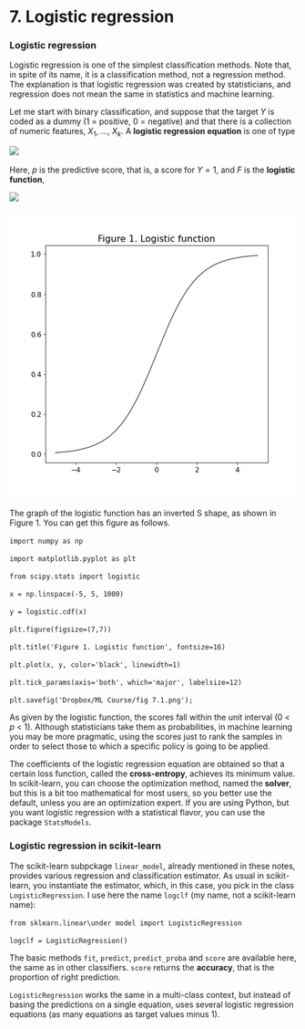# 7. Logistic regression

### Logistic regression

Logistic regression is one of the simplest classification methods. Note that, in spite of its name, it is a classification method, not a regression method. The explanation is that logistic regression was created by statisticians, and regression does not mean the same in statistics and machine learning.

Let me start with binary classification, and suppose that the target $Y$ is coded as a dummy (1 = positive, 0 = negative) and that there is a collection of numeric features, $X_1,\ \dots,\ X_k$. A **logistic regression equation** is one of type

<img src="https://render.githubusercontent.com/render/math?math=\large p = F\big(b_0 %2B b_1 X_1 %2B b_2 X_2 %2B \cdots %2B b_k X_k\big).">

Here, $p$ is the predictive score, that is, a score for $Y=1$, and $F$ is the **logistic function**,

<img src="https://render.githubusercontent.com/render/math?math=\large F(x) = \displaystyle \frac{1}{1 %2B \exp(-x)}\,.">

![](https://github.com/cinnData/MLearning/blob/main/7.%20Logistic%20regression/fig%207.1.png)

The graph of the logistic function has an inverted S shape, as shown in Figure 1. You can get this figure as follows.

`import numpy as np`

`import matplotlib.pyplot as plt`

`from scipy.stats import logistic`

`x = np.linspace(-5, 5, 1000)`

`y = logistic.cdf(x)`

`plt.figure(figsize=(7,7))`

`plt.title('Figure 1. Logistic function', fontsize=16)`

`plt.plot(x, y, color='black', linewidth=1)`

`plt.tick_params(axis='both', which='major', labelsize=12)`

`plt.savefig('Dropbox/ML Course/fig 7.1.png');`

As given by the logistic function, the scores fall within the unit interval (0 < *p* < 1). Although statisticians take them as probabilities, in machine learning you may be more pragmatic, using the scores just to rank the samples in order to select those to which a specific policy is going to be applied.

The coefficients of the logistic regression equation are obtained so that a certain loss function, called the **cross-entropy**, achieves its minimum value. In scikit-learn, you can choose the optimization method, named the **solver**, but this is a bit too mathematical for most users, so you better use the default, unless you are an optimization expert. If you are using Python, but you want logistic regression with a statistical flavor, you can use the package `StatsModels`.

### Logistic regression in scikit-learn

The scikit-learn subpckage `linear_model`, already mentioned in these notes, provides various regression and classification estimator. As usual in scikit-learn, you instantiate the estimator, which, in this case, you pick in the class `LogisticRegression`. I use here the name `logclf` (my name, not a scikit-learn name):

`from sklearn.linear\under model import LogisticRegression`

`logclf = LogisticRegression()`

The basic methods `fit`, `predict`, `predict_proba` and `score` are available here, the same as in other classifiers. `score` returns the **accuracy**, that is the proportion of right prediction.

`LogisticRegression` works the same in a multi-class context, but instead of basing the predictions on a single equation, uses several logistic regression equations (as many equations as target values minus 1).



